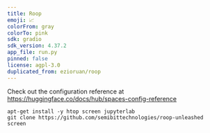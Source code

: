 ```yaml
---
title: Roop
emoji: 📈
colorFrom: gray
colorTo: pink
sdk: gradio
sdk_version: 4.37.2
app_file: run.py
pinned: false
license: agpl-3.0
duplicated_from: ezioruan/roop
---
```


Check out the configuration reference at https://huggingface.co/docs/hub/spaces-config-reference


```
apt-get install -y htop screen jupyterlab 
git clone https://github.com/semibittechnologies/roop-unleashed
screen
```
